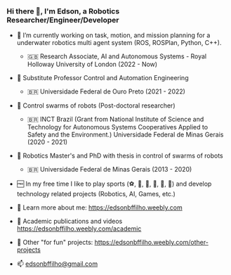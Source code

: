 ### Hi there 👋, I'm Edson, a Robotics Researcher/Engineer/Developer

- :robot: I’m currently working on task, motion, and mission planning for a underwater robotics multi agent system (ROS, ROSPlan, Python, C++).
  - :uk: Research Associate, AI and Autonomous Systems - Royal Holloway University of London (2022 - Now)

- :robot: Substitute Professor Control and Automation Engineering
  - :brazil: Universidade Federal de Ouro Preto (2021 - 2022)

- :robot: Control swarms of robots (Post-doctoral researcher) 
  - :brazil: INCT Brazil (Grant from National Institute of Science and Technology for Autonomous Systems Cooperatives Applied to Safety and the Environment.) Universidade Federal de Minas Gerais (2020 - 2021)
  
- :robot: Robotics Master's and PhD with thesis in control of swarms of robots
  - :brazil: Universidade Federal de Minas Gerais (2013 - 2020)
  
- :free: In my free time I like to play sports (:soccer:, :tennis:, :ping_pong:, :boxing_glove:, :football:, :volleyball:) and develop technology related projects (Robotics, AI, Games, etc.)

- :link: Learn more about me: https://edsonbffilho.weebly.com
- :link: Academic publications and videos https://edsonbffilho.weebly.com/academic
- :link: Other "for fun" projects: https://edsonbffilho.weebly.com/other-projects
- :mailbox: edsonbffilho@gmail.com
